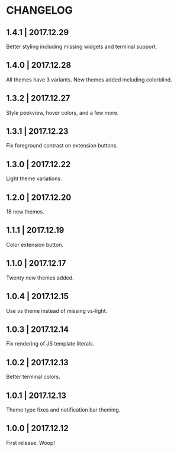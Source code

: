 # CHANGELOG

## 1.4.1 | 2017.12.29

Better styling including missing widgets and terminal support.

## 1.4.0 | 2017.12.28

All themes have 3 variants. New themes added including colorblind.

## 1.3.2 | 2017.12.27

Style peekview, hover colors, and a few more.

## 1.3.1 | 2017.12.23

Fix foreground contrast on extension buttons.

## 1.3.0 | 2017.12.22

Light theme variations.

## 1.2.0 | 2017.12.20

18 new themes.

## 1.1.1 | 2017.12.19

Color extension button.

## 1.1.0 | 2017.12.17

Twenty new themes added.

## 1.0.4 | 2017.12.15

Use vs theme instead of missing vs-light.

## 1.0.3 | 2017.12.14

Fix rendering of JS template literals.

## 1.0.2 | 2017.12.13

Better terminal colors.

## 1.0.1 | 2017.12.13

Theme type fixes and notification bar theming.

## 1.0.0 | 2017.12.12

First release. Woop!